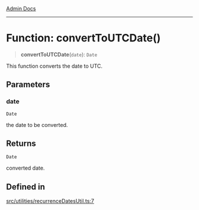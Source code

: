 [Admin Docs](/)

***

# Function: convertToUTCDate()

> **convertToUTCDate**(`date`): `Date`

This function converts the date to UTC.

## Parameters

### date

`Date`

the date to be converted.

## Returns

`Date`

converted date.

## Defined in

[src/utilities/recurrenceDatesUtil.ts:7](https://github.com/Suyash878/talawa-api/blob/cfd688207611ba245c99edd8dbaccb2cdbf6a043/src/utilities/recurrenceDatesUtil.ts#L7)
